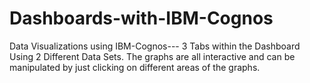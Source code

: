 # Dashboards-with-IBM-Cognos
Data Visualizations using IBM-Cognos--- 3 Tabs within the Dashboard Using 2 Different Data Sets. The graphs are all interactive and can be manipulated by just clicking on different areas of the graphs.
